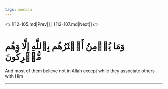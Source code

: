 ```yaml
---
tags: meccan
---
```


👈 [[12-105.md|Prev]] | [[12-107.md|Next]] 👉

# وَمَا يُؤۡمِنُ أَكۡثَرُهُم بِٱللَّهِ إِلَّا وَهُم مُّشۡرِكُونَ

And most of them believe not in Allah except while they associate others with Him

---

